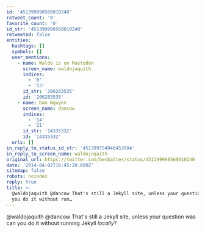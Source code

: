 ```yaml
---
id: '451399998560010240'
retweet_count: '0'
favorite_count: '0'
id_str: '451399998560010240'
retweeted: false
entities:
  hashtags: []
  symbols: []
  user_mentions:
    - name: Waldo is on Mastodon
      screen_name: waldojaquith
      indices:
        - '0'
        - '13'
      id_str: '206283535'
      id: '206283535'
    - name: Dan Nguyen
      screen_name: dancow
      indices:
        - '14'
        - '21'
      id_str: '14335332'
      id: '14335332'
  urls: []
in_reply_to_status_id_str: '451399754946453504'
in_reply_to_screen_name: waldojaquith
original_url: https://twitter.com/benbalter/status/451399998560010240
date: '2014-04-02T16:45:20.000Z'
sitemap: false
robots: noindex
reply: true
title: >-
  @waldojaquith @dancow That's still a Jekyll site, unless your question was can
  you do it without run…
---
```


@waldojaquith @dancow That's still a Jekyll site, unless your question was can you do it without running Jekyll *locally*?